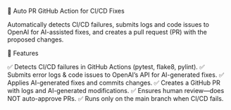 🤖 Auto PR GitHub Action for CI/CD Fixes

Automatically detects CI/CD failures, submits logs and code issues to OpenAI for AI-assisted fixes, and creates a pull request (PR) with the proposed changes.

🚀 Features

✅ Detects CI/CD failures in GitHub Actions (pytest, flake8, pylint).
✅ Submits error logs & code issues to OpenAI’s API for AI-generated fixes.
✅ Applies AI-generated fixes and commits changes.
✅ Creates a GitHub PR with logs and AI-generated modifications.
✅ Ensures human review—does NOT auto-approve PRs.
✅ Runs only on the main branch when CI/CD fails.

